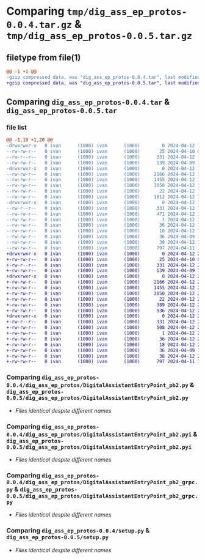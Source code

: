 # Comparing `tmp/dig_ass_ep_protos-0.0.4.tar.gz` & `tmp/dig_ass_ep_protos-0.0.5.tar.gz`

## filetype from file(1)

```diff
@@ -1 +1 @@
-gzip compressed data, was "dig_ass_ep_protos-0.0.4.tar", last modified: Fri Apr 12 11:56:34 2024, max compression
+gzip compressed data, was "dig_ass_ep_protos-0.0.5.tar", last modified: Fri Apr 12 20:31:54 2024, max compression
```

## Comparing `dig_ass_ep_protos-0.0.4.tar` & `dig_ass_ep_protos-0.0.5.tar`

### file list

```diff
@@ -1,19 +1,20 @@
-drwxrwxr-x   0 ivan      (1000) ivan      (1000)        0 2024-04-12 11:56:34.571168 dig_ass_ep_protos-0.0.4/
--rw-rw-r--   0 ivan      (1000) ivan      (1000)       25 2024-04-10 09:01:15.000000 dig_ass_ep_protos-0.0.4/MANIFEST.in
--rw-r--r--   0 ivan      (1000) ivan      (1000)      331 2024-04-12 11:56:34.571168 dig_ass_ep_protos-0.0.4/PKG-INFO
--rw-rw-r--   0 ivan      (1000) ivan      (1000)      139 2024-04-09 19:52:14.000000 dig_ass_ep_protos-0.0.4/README.md
-drwxrwxr-x   0 ivan      (1000) ivan      (1000)        0 2024-04-12 11:56:34.571168 dig_ass_ep_protos-0.0.4/dig_ass_ep_protos/
--rw-rw-r--   0 ivan      (1000) ivan      (1000)     2166 2024-04-12 11:56:33.000000 dig_ass_ep_protos-0.0.4/dig_ass_ep_protos/DigitalAssistantEntryPoint_pb2.py
--rw-rw-r--   0 ivan      (1000) ivan      (1000)     1455 2024-04-12 11:56:33.000000 dig_ass_ep_protos-0.0.4/dig_ass_ep_protos/DigitalAssistantEntryPoint_pb2.pyi
--rw-rw-r--   0 ivan      (1000) ivan      (1000)     3050 2024-04-12 11:56:33.000000 dig_ass_ep_protos-0.0.4/dig_ass_ep_protos/DigitalAssistantEntryPoint_pb2_grpc.py
--rw-rw-r--   0 ivan      (1000) ivan      (1000)       22 2024-04-12 11:55:22.000000 dig_ass_ep_protos-0.0.4/dig_ass_ep_protos/__init__.py
--rw-rw-r--   0 ivan      (1000) ivan      (1000)     1612 2024-04-12 11:54:30.000000 dig_ass_ep_protos-0.0.4/dig_ass_ep_protos/client.py
-drwxrwxr-x   0 ivan      (1000) ivan      (1000)        0 2024-04-12 11:56:34.571168 dig_ass_ep_protos-0.0.4/dig_ass_ep_protos.egg-info/
--rw-r--r--   0 ivan      (1000) ivan      (1000)      331 2024-04-12 11:56:34.000000 dig_ass_ep_protos-0.0.4/dig_ass_ep_protos.egg-info/PKG-INFO
--rw-rw-r--   0 ivan      (1000) ivan      (1000)      471 2024-04-12 11:56:34.000000 dig_ass_ep_protos-0.0.4/dig_ass_ep_protos.egg-info/SOURCES.txt
--rw-rw-r--   0 ivan      (1000) ivan      (1000)        1 2024-04-12 11:56:34.000000 dig_ass_ep_protos-0.0.4/dig_ass_ep_protos.egg-info/dependency_links.txt
--rw-rw-r--   0 ivan      (1000) ivan      (1000)       36 2024-04-12 11:56:34.000000 dig_ass_ep_protos-0.0.4/dig_ass_ep_protos.egg-info/requires.txt
--rw-rw-r--   0 ivan      (1000) ivan      (1000)       18 2024-04-12 11:56:34.000000 dig_ass_ep_protos-0.0.4/dig_ass_ep_protos.egg-info/top_level.txt
--rw-rw-r--   0 ivan      (1000) ivan      (1000)       36 2024-04-09 19:55:06.000000 dig_ass_ep_protos-0.0.4/requirements.txt
--rw-rw-r--   0 ivan      (1000) ivan      (1000)       38 2024-04-12 11:56:34.571168 dig_ass_ep_protos-0.0.4/setup.cfg
--rw-rw-r--   0 ivan      (1000) ivan      (1000)      797 2024-04-11 10:22:56.000000 dig_ass_ep_protos-0.0.4/setup.py
+drwxrwxr-x   0 ivan      (1000) ivan      (1000)        0 2024-04-12 20:31:54.603670 dig_ass_ep_protos-0.0.5/
+-rw-rw-r--   0 ivan      (1000) ivan      (1000)       25 2024-04-10 09:01:15.000000 dig_ass_ep_protos-0.0.5/MANIFEST.in
+-rw-r--r--   0 ivan      (1000) ivan      (1000)      331 2024-04-12 20:31:54.603670 dig_ass_ep_protos-0.0.5/PKG-INFO
+-rw-rw-r--   0 ivan      (1000) ivan      (1000)      139 2024-04-09 19:52:14.000000 dig_ass_ep_protos-0.0.5/README.md
+drwxrwxr-x   0 ivan      (1000) ivan      (1000)        0 2024-04-12 20:31:54.599670 dig_ass_ep_protos-0.0.5/dig_ass_ep_protos/
+-rw-rw-r--   0 ivan      (1000) ivan      (1000)     2166 2024-04-12 20:31:53.000000 dig_ass_ep_protos-0.0.5/dig_ass_ep_protos/DigitalAssistantEntryPoint_pb2.py
+-rw-rw-r--   0 ivan      (1000) ivan      (1000)     1455 2024-04-12 20:31:53.000000 dig_ass_ep_protos-0.0.5/dig_ass_ep_protos/DigitalAssistantEntryPoint_pb2.pyi
+-rw-rw-r--   0 ivan      (1000) ivan      (1000)     3050 2024-04-12 20:31:53.000000 dig_ass_ep_protos-0.0.5/dig_ass_ep_protos/DigitalAssistantEntryPoint_pb2_grpc.py
+-rw-rw-r--   0 ivan      (1000) ivan      (1000)       22 2024-04-12 20:28:21.000000 dig_ass_ep_protos-0.0.5/dig_ass_ep_protos/__init__.py
+-rw-rw-r--   0 ivan      (1000) ivan      (1000)      389 2024-04-12 20:28:21.000000 dig_ass_ep_protos-0.0.5/dig_ass_ep_protos/abstract_client.py
+-rw-rw-r--   0 ivan      (1000) ivan      (1000)      936 2024-04-12 20:28:21.000000 dig_ass_ep_protos-0.0.5/dig_ass_ep_protos/client.py
+drwxrwxr-x   0 ivan      (1000) ivan      (1000)        0 2024-04-12 20:31:54.603670 dig_ass_ep_protos-0.0.5/dig_ass_ep_protos.egg-info/
+-rw-r--r--   0 ivan      (1000) ivan      (1000)      331 2024-04-12 20:31:54.000000 dig_ass_ep_protos-0.0.5/dig_ass_ep_protos.egg-info/PKG-INFO
+-rw-rw-r--   0 ivan      (1000) ivan      (1000)      508 2024-04-12 20:31:54.000000 dig_ass_ep_protos-0.0.5/dig_ass_ep_protos.egg-info/SOURCES.txt
+-rw-rw-r--   0 ivan      (1000) ivan      (1000)        1 2024-04-12 20:31:54.000000 dig_ass_ep_protos-0.0.5/dig_ass_ep_protos.egg-info/dependency_links.txt
+-rw-rw-r--   0 ivan      (1000) ivan      (1000)       36 2024-04-12 20:31:54.000000 dig_ass_ep_protos-0.0.5/dig_ass_ep_protos.egg-info/requires.txt
+-rw-rw-r--   0 ivan      (1000) ivan      (1000)       18 2024-04-12 20:31:54.000000 dig_ass_ep_protos-0.0.5/dig_ass_ep_protos.egg-info/top_level.txt
+-rw-rw-r--   0 ivan      (1000) ivan      (1000)       36 2024-04-09 19:55:06.000000 dig_ass_ep_protos-0.0.5/requirements.txt
+-rw-rw-r--   0 ivan      (1000) ivan      (1000)       38 2024-04-12 20:31:54.603670 dig_ass_ep_protos-0.0.5/setup.cfg
+-rw-rw-r--   0 ivan      (1000) ivan      (1000)      797 2024-04-11 10:22:56.000000 dig_ass_ep_protos-0.0.5/setup.py
```

### Comparing `dig_ass_ep_protos-0.0.4/dig_ass_ep_protos/DigitalAssistantEntryPoint_pb2.py` & `dig_ass_ep_protos-0.0.5/dig_ass_ep_protos/DigitalAssistantEntryPoint_pb2.py`

 * *Files identical despite different names*

### Comparing `dig_ass_ep_protos-0.0.4/dig_ass_ep_protos/DigitalAssistantEntryPoint_pb2.pyi` & `dig_ass_ep_protos-0.0.5/dig_ass_ep_protos/DigitalAssistantEntryPoint_pb2.pyi`

 * *Files identical despite different names*

### Comparing `dig_ass_ep_protos-0.0.4/dig_ass_ep_protos/DigitalAssistantEntryPoint_pb2_grpc.py` & `dig_ass_ep_protos-0.0.5/dig_ass_ep_protos/DigitalAssistantEntryPoint_pb2_grpc.py`

 * *Files identical despite different names*

### Comparing `dig_ass_ep_protos-0.0.4/setup.py` & `dig_ass_ep_protos-0.0.5/setup.py`

 * *Files identical despite different names*

